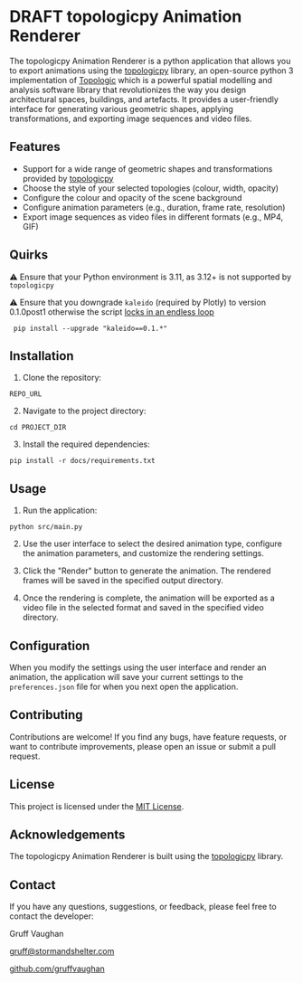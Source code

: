 # DRAFT topologicpy Animation Renderer

The topologicpy Animation Renderer is a python application that allows you to export animations using the [topologicpy](https://pypi.org/project/topologicpy/) library, an open-source python 3 implementation of [Topologic](https://topologic.app/) which is a powerful spatial modelling and analysis software library that revolutionizes the way you design architectural spaces, buildings, and artefacts. It provides a user-friendly interface for generating various geometric shapes, applying transformations, and exporting image sequences and video files.

## Features

- Support for a wide range of geometric shapes and transformations provided by [topologicpy](https://pypi.org/project/topologicpy/)
- Choose the style of your selected topologies (colour, width, opacity)
- Configure the colour and opacity of the scene background
- Configure animation parameters (e.g., duration, frame rate, resolution)
- Export image sequences as video files in different formats (e.g., MP4, GIF)

## Quirks

⚠️ Ensure that your Python environment is 3.11, as 3.12+ is not supported by `topologicpy`

⚠️ Ensure that you downgrade `kaleido` (required by Plotly) to version 0.1.0post1 otherwise the script [locks in an endless loop](https://github.com/plotly/Kaleido/issues/110)

```
 pip install --upgrade "kaleido==0.1.*"
```

## Installation

1. Clone the repository:

```
REPO_URL
```

2. Navigate to the project directory:

```
cd PROJECT_DIR
```

3. Install the required dependencies:

```
pip install -r docs/requirements.txt
```

## Usage

1. Run the application:

```
python src/main.py
```

2. Use the user interface to select the desired animation type, configure the animation parameters, and customize the rendering settings.

3. Click the "Render" button to generate the animation. The rendered frames will be saved in the specified output directory.

4. Once the rendering is complete, the animation will be exported as a video file in the selected format and saved in the specified video directory.

## Configuration

When you modify the settings using the user interface and render an animation, the application will save your current settings to the `preferences.json` file for when you next open the application.

## Contributing

Contributions are welcome! If you find any bugs, have feature requests, or want to contribute improvements, please open an issue or submit a pull request.

## License

This project is licensed under the [MIT License](LICENSE).

## Acknowledgements

The topologicpy Animation Renderer is built using the [topologicpy](https://pypi.org/project/topologicpy/) library.

## Contact

If you have any questions, suggestions, or feedback, please feel free to contact the developer:

Gruff Vaughan

[gruff@stormandshelter.com](gruff@stormandshelter.com)

[github.com/gruffvaughan](https://github.com/gruffvaughan)
